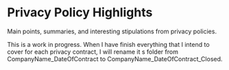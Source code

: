 # Privacy Policy Highlights

Main points, summaries, and interesting stipulations from privacy policies. 

This is a work in progress. When I have finish everything that I intend to cover for each privacy contract, I will rename it
s folder from CompanyName_DateOfContract to CompanyName_DateOfContract_Closed. 
